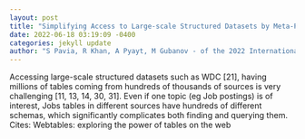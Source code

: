 ```yaml
--- 
layout: post 
title: "Simplifying Access to Large-scale Structured Datasets by Meta-Profiling with Scalable Training Set Enrichment" 
date: 2022-06-18 03:19:09 -0400 
categories: jekyll update 
author: "S Pavia, R Khan, A Pyayt, M Gubanov - of the 2022 International Conference on , 2022" 
--- 
```

Accessing large-scale structured datasets such as WDC [21], having millions of tables coming from hundreds of thousands of sources is very challenging [11, 13, 14, 30, 31]. Even if one topic (eg Job postings) is of interest, Jobs tables in different sources have hundreds of different schemas, which significantly complicates both finding and querying them. Cites: Webtables: exploring the power of tables on the web